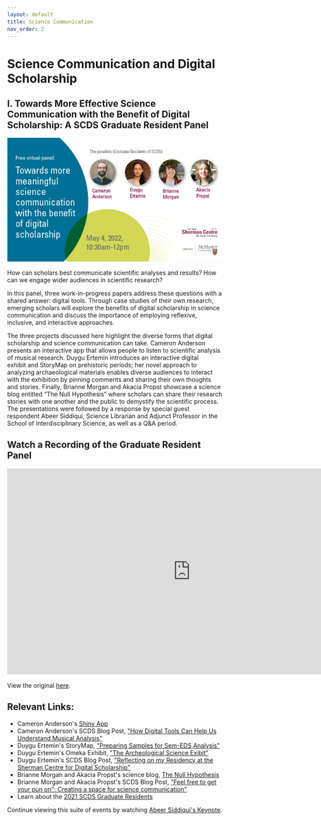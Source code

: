 ```yaml
---
layout: default
title: Science Communication
nav_order: 2
---
```


# Science Communication and Digital Scholarship

## I. Towards More Effective Science Communication with the Benefit of Digital Scholarship: A SCDS Graduate Resident Panel

<img src="assets/img/ScienceCommunication.png" alt="Workshop Title Slide" width="720">

How can scholars best communicate scientific analyses and results? How can we engage wider audiences in scientific research?

In this panel, three work-in-progress papers address these questions with a shared answer: digital tools. Through case studies of their own research, emerging scholars will explore the benefits of digital scholarship in science communication and discuss the importance of employing reflexive, inclusive, and interactive approaches.

The three projects discussed here highlight the diverse forms that digital scholarship and science communication can take. Cameron Anderson presents an interactive app that allows people to listen to scientific analysis of musical research. Duygu Ertemin introduces an interactive digital exhibit and StoryMap on prehistoric periods; her novel approach to analyzing archaeological materials enables diverse audiences to interact with the exhibition by pinning comments and sharing their own thoughts and stories. Finally, Brianne Morgan and Akacia Propst showcase a science blog entitled “The Null Hypothesis” where scholars can share their research stories with one another and the public to demystify the scientific process. The presentations were followed by a response by special guest respondent Abeer Siddiqui, Science Librarian and Adjunct Professor in the School of Interdisciplinary Science, as well as a Q&A period. 

## Watch a Recording of the Graduate Resident Panel

<iframe height="480" width="853" allowfullscreen frameborder=0 src="https://echo360.ca/media/fdad3875-b6fa-457f-afd7-5db9959637e6/public"></iframe>

View the original [here](https://echo360.ca/media/fdad3875-b6fa-457f-afd7-5db9959637e6/public).

## Relevant Links:
- Cameron Anderson's [Shiny App](https://cmndrsn.shinyapps.io/clusterappgitlab/)
- Cameron Anderson's SCDS Blog Post, ["How Digital Tools Can Help Us Understand Musical Analysis"](https://scds.ca/how-digital-tools-can-help-us-understand-music-analysis/)
- Duygu Ertemin's StoryMap, ["Preparing Samples for Sem-EDS Analysis"](https://storymaps.arcgis.com/stories/9b4c1f98a2004d72ace237e005dc5801)
- Duygu Ertemin's Omeka Exhibit, ["The Archeological Science Exibit"](https://expo.mcmaster.ca/s/archaeological-science-exhibit/page/welcome)
- Duygu Ertemin's SCDS Blog Post, ["Reflecting on my Residency at the Sherman Centre for Digital Scholarship"](https://scds.ca/reflecting-on-my-residency-at-the-sherman-centre-for-digital-scholarship/)
- Brianne Morgan and Akacia Propst's science blog, [The Null Hypothesis](https://theh0hypothesis.wixsite.com/website) 
- Brianne Morgan and Akacia Propst's SCDS Blog Post, ["Feel free to get your pun on": Creating a space for science communication"](https://scds.ca/feel-free-to-get-your-pun-on-creating-a-space-for-science-communication/)
-  Learn about the [2021 SCDS Graduate Residents](https://scds.ca/2021-sherman-graduate-residents/)

Continue viewing this suite of events by watching [Abeer Siddiqui's Keynote](https://scds.github.io/2022-grevents/siddiqui.html).
